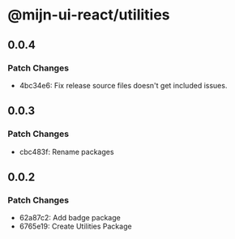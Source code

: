 # @mijn-ui-react/utilities

## 0.0.4

### Patch Changes

- 4bc34e6: Fix release source files doesn't get included issues.

## 0.0.3

### Patch Changes

- cbc483f: Rename packages

## 0.0.2

### Patch Changes

- 62a87c2: Add badge package
- 6765e19: Create Utilities Package
